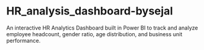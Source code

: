 # HR_analysis_dashboard-bysejal
An interactive HR Analytics Dashboard built in Power BI to track and analyze employee headcount, gender ratio, age distribution, and business unit performance.
